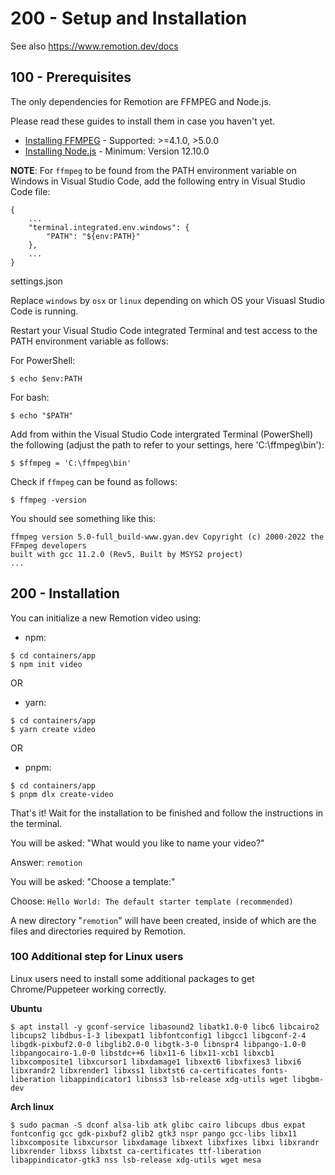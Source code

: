 # 200 - Setup and Installation

See also https://www.remotion.dev/docs

## 100 - Prerequisites

The only dependencies for Remotion are FFMPEG and Node.js.

Please read these guides to install them in case you haven't yet.

- [Installing FFMPEG](https://github.com/adaptlearning/adapt_authoring/wiki/Installing-FFmpeg) - Supported: >=4.1.0, >5.0.0
- [Installing Node.js](https://nodejs.org/en/download/) - Minimum: Version 12.10.0

**NOTE**: For ``ffmpeg`` to be found from the PATH environment variable on Windows in Visual Studio Code, add the following entry in Visual Studio Code file:

```
{
    ...
    "terminal.integrated.env.windows": {
        "PATH": "${env:PATH}"
    },
    ...
}
```
settings.json

Replace ```windows``` by ```osx``` or ```linux``` depending on which OS your Visuasl Studio Code is running.

Restart your Visual Studio Code integrated Terminal and test access to the PATH environment variable as follows:

For PowerShell:
```
$ echo $env:PATH
```

For bash:
```
$ echo "$PATH"
```

Add from within the Visual Studio Code intergrated Terminal (PowerShell) the following (adjust the path to refer to your settings, here 'C:\ffmpeg\bin'):

```
$ $ffmpeg = 'C:\ffmpeg\bin'
```

Check if ```ffmpeg``` can be found as follows:

```
$ ffmpeg -version
```

You should see something like this:

```
ffmpeg version 5.0-full_build-www.gyan.dev Copyright (c) 2000-2022 the FFmpeg developers
built with gcc 11.2.0 (Rev5, Built by MSYS2 project)
...
```

## 200 - Installation

You can initialize a new Remotion video using:

- npm:

```
$ cd containers/app
$ npm init video
```

OR

- yarn:

```
$ cd containers/app
$ yarn create video
```

OR

- pnpm:

```
$ cd containers/app
$ pnpm dlx create-video
```

That's it! Wait for the installation to be finished and follow the instructions in the terminal.

You will be asked: "What would you like to name your video?"

Answer: ```remotion```

You will be asked: "Choose a template:"

Choose: ```Hello World: The default starter template (recommended)```

A new directory "```remotion```" will have been created, inside of which are the files and directories required by Remotion.

### 100 Additional step for Linux users

Linux users need to install some additional packages to get Chrome/Puppeteer working correctly.

**Ubuntu**

```
$ apt install -y gconf-service libasound2 libatk1.0-0 libc6 libcairo2 libcups2 libdbus-1-3 libexpat1 libfontconfig1 libgcc1 libgconf-2-4 libgdk-pixbuf2.0-0 libglib2.0-0 libgtk-3-0 libnspr4 libpango-1.0-0 libpangocairo-1.0-0 libstdc++6 libx11-6 libx11-xcb1 libxcb1 libxcomposite1 libxcursor1 libxdamage1 libxext6 libxfixes3 libxi6 libxrandr2 libxrender1 libxss1 libxtst6 ca-certificates fonts-liberation libappindicator1 libnss3 lsb-release xdg-utils wget libgbm-dev
```

**Arch linux**

```
$ sudo pacman -S dconf alsa-lib atk glibc cairo libcups dbus expat fontconfig gcc gdk-pixbuf2 glib2 gtk3 nspr pango gcc-libs libx11 libxcomposite libxcursor libxdamage libxext libxfixes libxi libxrandr libxrender libxss libxtst ca-certificates ttf-liberation libappindicator-gtk3 nss lsb-release xdg-utils wget mesa
```
